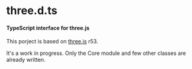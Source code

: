 three.d.ts
====
#### TypeScript interface for three.js ####

This porject is based on [three.js](http://mrdoob.github.com/three.js/) r53.

It's a work in progress. Only the Core module and few other classes are already written.
